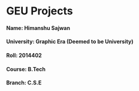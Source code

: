 # GEU Projects
#### Name: Himanshu Sajwan 
#### University: Graphic Era (Deemed to be University)
#### Roll: 2014402
#### Course: B.Tech
#### Branch: C.S.E
